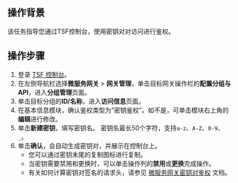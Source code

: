 ## 操作背景

该任务指导您通过TSF控制台，使用密钥对对访问进行鉴权。

## 操作步骤

1. 登录 [TSF 控制台](https://console.cloud.tencent.com/tsf?rid=1)。
2. 在左侧导航栏选择**微服务网关** > **网关管理**，单击目标网关操作栏的**配置分组与API**，进入**分组管理**页面。
3. 单击目标分组的**ID/名称**，进入**访问信息**页面。
4. 在基本信息模块，确认鉴权类型为“密钥鉴权”。如不是，可单击模块右上角的**编辑**进行修改。
5. 单击**新建密钥**，填写密钥名。
   密钥名最长50个字符，支持`a-z`、`A-Z`、`0-9`、`_`。
6. 单击**确认**，会自动生成密钥对，并展示在控制台上。
   - 您可以通过密钥末尾的复制图标进行复制。
   - 当密钥需要禁用和更换时，可以单击操作列的**禁用**或**更换**完成操作。
   - 有关如何计算密钥对签名的请求头，请参见 [微服务网关密钥对鉴权](https://cloud.tencent.com/document/product/649/41238) 文档。
